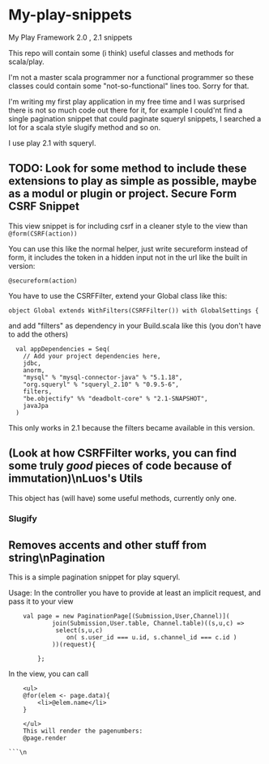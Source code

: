 My-play-snippets
================

My Play Framework 2.0 , 2.1 snippets

This repo will contain some (i think) useful classes and methods for scala/play. 

I'm not a master scala programmer nor a functional programmer so these classes could contain some "not-so-functional" lines too. Sorry for that. 

I'm writing my first play application in my free time and I was surprised there is not so much code out there for it, for example I could'nt find a single pagination snippet that could paginate squeryl snippets, I searched a lot for a scala style slugify method and so on. 

I use play 2.1 with squeryl. 


TODO: Look for some method to include these extensions to play as simple as possible, maybe as a modul or plugin or project. Secure Form CSRF Snippet
---------------

This view snippet is for including csrf in a cleaner style to the view than ```@form(CSRF(action))```

You can use this like the normal helper, just write secureform instead of form, it includes the token in a hidden input not in the url like the built in version:
```
@secureform(action)

```

You have to use the CSRFFilter, extend your Global class like this:

```
object Global extends WithFilters(CSRFFilter()) with GlobalSettings {

```

and add "filters" as dependency in your Build.scala like this (you don't have to add the others)

```
  val appDependencies = Seq(
    // Add your project dependencies here,
    jdbc,
    anorm,
    "mysql" % "mysql-connector-java" % "5.1.18",
    "org.squeryl" % "squeryl_2.10" % "0.9.5-6",
    filters,
    "be.objectify" %% "deadbolt-core" % "2.1-SNAPSHOT",
    javaJpa
  )

```


This only works in 2.1 because the filters became available in this version.

(Look at how CSRFFilter works, you can find some truly *good* pieces of code because of immutation)\nLuos's Utils
------------

This object has (will have) some useful methods, currently only one. 

### Slugify

Removes accents and other stuff from string\nPagination
-------------

This is a simple pagination snippet for play squeryl. 

Usage:
In the controller you have to provide at least an implicit request, and pass it to your view

```
	val page = new PaginationPage[(Submission,User,Channel)](
			join(Submission,User.table, Channel.table)((s,u,c) =>  
       		 select(s,u,c)
        		on( s.user_id === u.id, s.channel_id === c.id )
      		))(request){
			
		};
```

In the view, you can call

```
	<ul>
	@for(elem <- page.data){
		<li>@elem.name</li>
	}

	</ul>
	This will render the pagenumbers:
	@page.render

```\n
